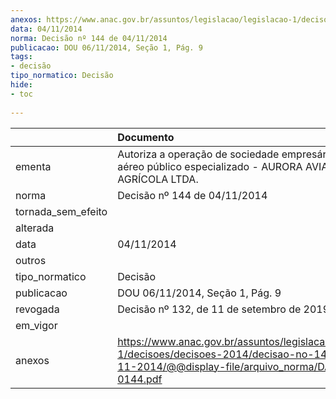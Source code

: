```yaml
---
anexos: https://www.anac.gov.br/assuntos/legislacao/legislacao-1/decisoes/decisoes-2014/decisao-no-144-de-04-11-2014/@@display-file/arquivo_norma/DA2014-0144.pdf
data: 04/11/2014
norma: Decisão nº 144 de 04/11/2014
publicacao: DOU 06/11/2014, Seção 1, Pág. 9
tags:
- decisão
tipo_normatico: Decisão
hide: 
- toc 
 
---
```


|                    | Documento                                                                                                                                                 |
|:-------------------|:----------------------------------------------------------------------------------------------------------------------------------------------------------|
| ementa             | Autoriza a operação de sociedade empresária de serviço aéreo público especializado - AURORA AVIAÇÃO AGRÍCOLA LTDA.                                        |
| norma              | Decisão nº 144 de 04/11/2014                                                                                                                              |
| tornada_sem_efeito |                                                                                                                                                           |
| alterada           |                                                                                                                                                           |
| data               | 04/11/2014                                                                                                                                                |
| outros             |                                                                                                                                                           |
| tipo_normatico     | Decisão                                                                                                                                                   |
| publicacao         | DOU 06/11/2014, Seção 1, Pág. 9                                                                                                                           |
| revogada           | Decisão nº 132, de 11 de setembro de 2019.                                                                                                                |
| em_vigor           |                                                                                                                                                           |
| anexos             | https://www.anac.gov.br/assuntos/legislacao/legislacao-1/decisoes/decisoes-2014/decisao-no-144-de-04-11-2014/@@display-file/arquivo_norma/DA2014-0144.pdf |
